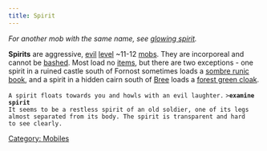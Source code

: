 ```yaml
---
title: Spirit
---
```


*For another mob with the same name, see [glowing
spirit](glowing_spirit "wikilink").*

**Spirits** are aggressive, [evil](alignment "wikilink")
[level](level "wikilink") ~11-12 [mobs](mob "wikilink"). They are
incorporeal and cannot be [bashed](bash "wikilink"). Most load no
[items](item "wikilink"), but there are two exceptions - one spirit in a
ruined castle south of Fornost sometimes loads a [sombre runic
book](sombre_runic_book "wikilink"), and a spirit in a hidden cairn
south of [Bree](Bree "wikilink") loads a [forest green
cloak](forest_green_cloak "wikilink").

`A spirit floats towards you and howls with an evil laughter.`
`>`**`examine spirit`**
`It seems to be a restless spirit of an old soldier, one of its legs`
`almost separated from its body. The spirit is transparent and hard`
`to see clearly.`

[Category: Mobiles](Category:_Mobiles "wikilink")